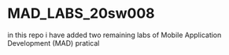 # MAD_LABS_20sw008
in this repo i have added two remaining labs of Mobile Application Development (MAD) pratical 
